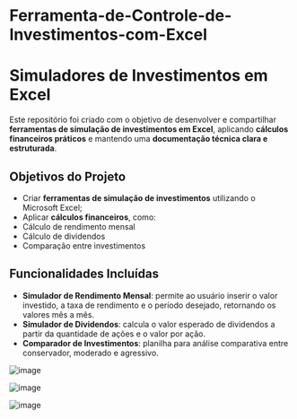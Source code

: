 # Ferramenta-de-Controle-de-Investimentos-com-Excel

# Simuladores de Investimentos em Excel

Este repositório foi criado com o objetivo de desenvolver e compartilhar **ferramentas de simulação de investimentos em Excel**, aplicando **cálculos financeiros práticos** e mantendo uma **documentação técnica clara e estruturada**.

## Objetivos do Projeto

-  Criar **ferramentas de simulação de investimentos** utilizando o Microsoft Excel;
-  Aplicar **cálculos financeiros**, como:
  - Cálculo de rendimento mensal
  - Cálculo de dividendos
  - Comparação entre investimentos

## Funcionalidades Incluídas

- **Simulador de Rendimento Mensal**: permite ao usuário inserir o valor investido, a taxa de rendimento e o período desejado, retornando os valores mês a mês.
- **Simulador de Dividendos**: calcula o valor esperado de dividendos a partir da quantidade de ações e o valor por ação.
- **Comparador de Investimentos**: planilha para análise comparativa entre conservador, moderado e agressivo.

![image](https://github.com/user-attachments/assets/310496aa-a528-4d02-9216-4ea8c79d08d3)

![image](https://github.com/user-attachments/assets/1b06507f-85ac-4fff-b187-1f0011dec474)

![image](https://github.com/user-attachments/assets/eaecbd60-38da-4f87-8351-1d7803083216)

